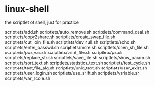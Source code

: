 # linux-shell
the scriptlet of shell, just for practice

scriptlets/add.sh
scriptlets/auto_remove.sh
scriptlets/command_deal.sh
scriptlets/copy2share.sh
scriptlets/create_swap_file.sh
scriptlets/cut_join_file.sh
scriptlets/dev_null.sh
scriptlets/echo.sh
scriptlets/enter_passwd.sh
scriptlets/more.sh
scriptlets/open_sh_file.sh
scriptlets/pos_var.sh
scriptlets/print_file.sh
scriptlets/ps.sh
scriptlets/replace_str.sh
scriptlets/save_file.sh
scriptlets/show_param.sh
scriptlets/sort_text.sh
scriptlets/statistics_text.sh
scriptlets/test_cycle.sh
scriptlets/test_file_alg.sh
scriptlets/uniq_text.sh
scriptlets/user_exist.sh
scriptlets/user_login.sh
scriptlets/use_shift.sh
scriptlets/variable.sh
scriptlets/var_scole.sh
